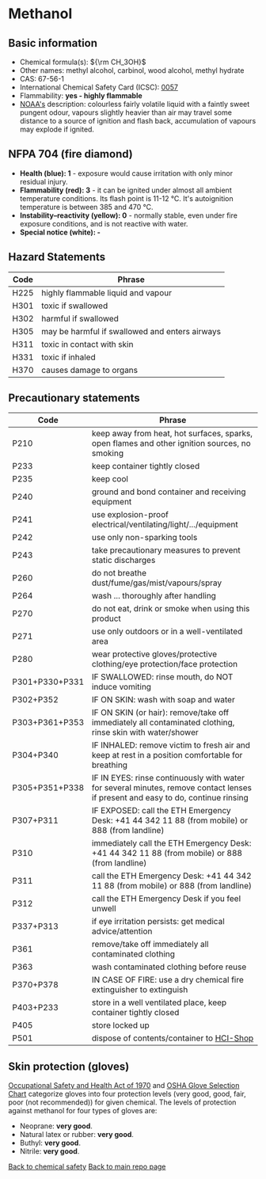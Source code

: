 # Methanol

## Basic information

- Chemical formula(s): ${\rm CH_3OH}$
- Other names: methyl alcohol, carbinol, wood alcohol, methyl hydrate
- CAS: 67-56-1
- International Chemical Safety Card (ICSC): [0057](https://inchem.org/documents/icsc/icsc/eics0057.htm)
- Flammability: **yes - highly flammable**
- [NOAA's](https://cameochemicals.noaa.gov/chemical/3874) description: colourless fairly volatile liquid with a faintly sweet pungent odour, vapours slightly heavier than air may travel some distance to a source of ignition and flash back, accumulation of vapours may explode if ignited.

## NFPA 704 (fire diamond)

- **Health (blue): 1** - exposure would cause irritation with only minor residual injury.
- **Flammability (red): 3** - it can be ignited under almost all ambient temperature conditions. Its flash point is 11-12 °C. It's autoignition temperature is between 385 and 470 °C.
- **Instability–reactivity (yellow): 0** - normally stable, even under fire exposure conditions, and is not reactive with water.
- **Special notice (white): -**

## Hazard Statements

| Code | Phrase                                         |
| ---- | ---------------------------------------------- |
| H225 | highly flammable liquid and vapour             |
| H301 | toxic if swallowed                             |
| H302 | harmful if swallowed                           |
| H305 | may be harmful if swallowed and enters airways |
| H311 | toxic in contact with skin                     |
| H331 | toxic if inhaled                               |
| H370 | causes damage to organs                        |

## Precautionary statements

| Code           | Phrase                                                                                                                           |
| -------------- | -------------------------------------------------------------------------------------------------------------------------------- |
| P210           | keep away from heat, hot surfaces, sparks, open flames and other ignition sources, no smoking                                    |
| P233           | keep container tightly closed                                                                                                    |
| P235           | keep cool                                                                                                                        |
| P240           | ground and bond container and receiving equipment                                                                                |
| P241           | use explosion-proof electrical/ventilating/light/.../equipment                                                                   |
| P242           | use only non-sparking tools                                                                                                      |
| P243           | take precautionary measures to prevent static discharges                                                                         |
| P260           | do not breathe dust/fume/gas/mist/vapours/spray                                                                                  |
| P264           | wash ... thoroughly after handling                                                                                               |
| P270           | do not eat, drink or smoke when using this product                                                                               |
| P271           | use only outdoors or in a well-ventilated area                                                                                   |
| P280           | wear protective gloves/protective clothing/eye protection/face protection                                                        |
| P301+P330+P331 | IF SWALLOWED: rinse mouth, do NOT induce vomiting                                                                                |
| P302+P352      | IF ON SKIN: wash with soap and water                                                                                             |
| P303+P361+P353 | IF ON SKIN (or hair): remove/take off immediately all contaminated clothing, rinse skin with water/shower                        |
| P304+P340      | IF INHALED: remove victim to fresh air and keep at rest in a position comfortable for breathing                                  |
| P305+P351+P338 | IF IN EYES: rinse continuously with water for several minutes, remove contact lenses if present and easy to do, continue rinsing |
| P307+P311      | IF EXPOSED: call the ETH Emergency Desk: +41 44 342 11 88 (from mobile) or 888 (from landline)                                   |
| P310           | immediately call the ETH Emergency Desk: +41 44 342 11 88 (from mobile) or 888 (from landline)                                   |
| P311           | call the ETH Emergency Desk: +41 44 342 11 88 (from mobile) or 888 (from landline)                                               |
| P312           | call the ETH Emergency Desk if you feel unwell                                                                                   |
| P337+P313      | if eye irritation persists: get medical advice/attention                                                                         |
| P361           | remove/take off immediately all contaminated clothing                                                                            |
| P363           | wash contaminated clothing before reuse                                                                                          |
| P370+P378      | IN CASE OF FIRE: use a dry chemical fire extinguisher to extinguish                                                              |
| P403+P233      | store in a well ventilated place, keep container tightly closed                                                                  |
| P405           | store locked up                                                                                                                  |
| P501           | dispose of contents/container to [HCI-Shop](https://hci-shop.ethz.ch/en/)                                                        |

## Skin protection (gloves)

[Occupational Safety and Health Act of 1970](https://www.osha.gov/sites/default/files/publications/osha3151.pdf) and [OSHA Glove Selection Chart](https://safety.fsu.edu/safety_manual/OSHA%20Glove%20Selection%20Chart.pdf) categorize gloves into four protection levels (very good, good, fair, poor (not recommended)) for given chemical. The levels of protection against methanol for four types of gloves are:

- Neoprane: **very good**.
- Natural latex or rubber: **very good**.
- Buthyl: **very good**.
- Nitrile: **very good**.

[Back to chemical safety](https://github.com/Global-Health-Engineering/group-safety)
[Back to main repo page](https://github.com/Global-Health-Engineering/group-safety/tree/main/02-chemical-safety)
